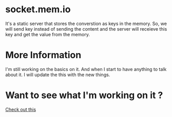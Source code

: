 # socket.mem.io
It's a static server that stores the converstion as keys in the memory. So, we will send key instead of sending the content
and the server will receieve this key and get the value from the memory.

# More Information
I'm still working on the basics on it. And when I start to have anything to talk about it. I will update the this with the new things.

# Want to see what I'm working on it ?
[Check out this](https://github.com/iHDeveloper/socket.mem.io/tree/dev)
